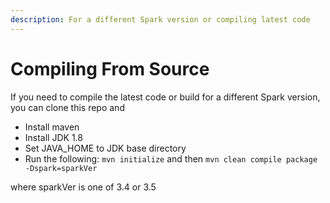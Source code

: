 ```yaml
---
description: For a different Spark version or compiling latest code
---
```


# Compiling From Source

If you need to compile the latest code or build for a different Spark version, you can clone this repo and

* Install maven
* Install JDK 1.8
* Set JAVA\_HOME to JDK base directory
* Run the following: `mvn initialize` and then `mvn clean compile package -Dspark=sparkVer`

where sparkVer is one of 3.4 or 3.5
